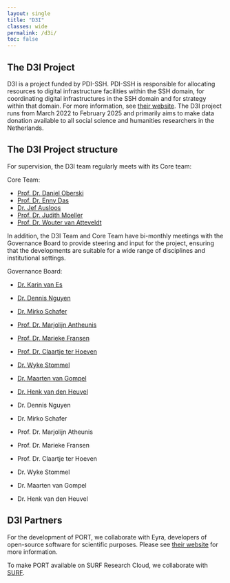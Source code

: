 ```yaml
---
layout: single
title: "D3I"
classes: wide
permalink: /d3i/
toc: false
---
```


## The D3I Project

D3I is a project funded by PDI-SSH. PDI-SSH is responsible for allocating resources to digital infrastructure facilities within the SSH domain, for coordinating digital infrastructures in the SSH domain and for strategy within that domain. For more information, see [their website](https://pdi-ssh.nl/en/). The D3I project runs from March 2022 to February 2025 and primarily aims to make data donation available to all social science and humanities researchers in the Netherlands.

## The D3I Project structure

For supervision, the D3I team regularly meets with its Core team:

Core Team:
- [Prof. Dr. Daniel Oberski](https://www.uu.nl/staff/DLOberski/0)
- [Prof. Dr. Enny Das](https://www.ru.nl/en/people/das-h)
- [Dr. Jef Ausloos](https://www.uva.nl/en/profile/a/u/j.ausloos/j.ausloos.html)
- [Prof. Dr. Judith Moeller](https://leibniz-hbi.de/en/staff/judith-moeller)
- [Prof. Dr. Wouter van Atteveldt](https://research.vu.nl/en/persons/wouter-van-atteveldt)


In addition, the D3I Team and Core Team have bi-monthly meetings with the Governance Board
to provide steering and input for the project, ensuring that the developments are 
suitable for a wide range of disciplines and institutional settings. 

Governance Board:
- [Dr. Karin van Es](https://www.uu.nl/staff/KFvanEs/Courses)
- [Dr. Dennis Nguyen](https://www.uu.nl/staff/DNguyen1/Courses)
- [Dr. Mirko Schafer](https://www.uu.nl/staff/MTSchaefer)
- [Prof. Dr. Marjolijn Antheunis](https://www.tilburguniversity.edu/staff/m-l-antheunis)
- [Prof. Dr. Marieke Fransen](https://www.ru.nl/personen/fransen-m)
- [Prof. Dr. Claartje ter Hoeven](https://www.eur.nl/people/claartje-ter-hoeven)
- [Dr. Wyke Stommel](https://www.ru.nl/en/people/stommel-w)
- [Dr. Maarten van Gompel](https://www.ru.nl/en/people/gompel-m-van)
- [Dr. Henk van den Heuvel](https://www.ru.nl/en/people/heuvel-h-van-den)


- Dr. Dennis Nguyen
- Dr. Mirko Schafer
- Prof. Dr. Marjolijn Atheunis
- Prof. Dr. Marieke Fransen
- Prof. Dr. Claartje ter Hoeven
- Dr. Wyke Stommel
- Dr. Maarten van Gompel
- Dr. Henk van den Heuvel



## D3I Partners

For the development of PORT, we collaborate with Eyra, developers of open-source software for scientific purposes. Please see [their website](https://eyra.co/) for more information.

To make PORT available on SURF Research Cloud, we collaborate with [SURF](https://www.surf.nl/).
